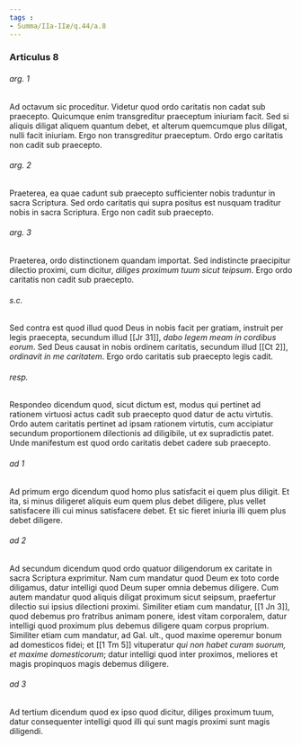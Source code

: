 ```yaml
---
tags : 
- Summa/IIa-IIæ/q.44/a.8
---
```


### Articulus 8

###### arg. 1
Ad octavum sic proceditur. Videtur quod ordo caritatis non cadat sub praecepto. Quicumque enim transgreditur praeceptum iniuriam facit. Sed si aliquis diligat aliquem quantum debet, et alterum quemcumque plus diligat, nulli facit iniuriam. Ergo non transgreditur praeceptum. Ordo ergo caritatis non cadit sub praecepto.

###### arg. 2
Praeterea, ea quae cadunt sub praecepto sufficienter nobis traduntur in sacra Scriptura. Sed ordo caritatis qui supra positus est nusquam traditur nobis in sacra Scriptura. Ergo non cadit sub praecepto.

###### arg. 3
Praeterea, ordo distinctionem quandam importat. Sed indistincte praecipitur dilectio proximi, cum dicitur, *diliges proximum tuum sicut teipsum*. Ergo ordo caritatis non cadit sub praecepto.

###### s.c.
Sed contra est quod illud quod Deus in nobis facit per gratiam, instruit per legis praecepta, secundum illud [[Jr 31]], *dabo legem meam in cordibus eorum*. Sed Deus causat in nobis ordinem caritatis, secundum illud [[Ct 2]], *ordinavit in me caritatem*. Ergo ordo caritatis sub praecepto legis cadit.

###### resp.
Respondeo dicendum quod, sicut dictum est, modus qui pertinet ad rationem virtuosi actus cadit sub praecepto quod datur de actu virtutis. Ordo autem caritatis pertinet ad ipsam rationem virtutis, cum accipiatur secundum proportionem dilectionis ad diligibile, ut ex supradictis patet. Unde manifestum est quod ordo caritatis debet cadere sub praecepto.

###### ad 1
Ad primum ergo dicendum quod homo plus satisfacit ei quem plus diligit. Et ita, si minus diligeret aliquis eum quem plus debet diligere, plus vellet satisfacere illi cui minus satisfacere debet. Et sic fieret iniuria illi quem plus debet diligere.

###### ad 2
Ad secundum dicendum quod ordo quatuor diligendorum ex caritate in sacra Scriptura exprimitur. Nam cum mandatur quod Deum ex toto corde diligamus, datur intelligi quod Deum super omnia debemus diligere. Cum autem mandatur quod aliquis diligat proximum sicut seipsum, praefertur dilectio sui ipsius dilectioni proximi. Similiter etiam cum mandatur, [[1 Jn 3]], quod debemus pro fratribus animam ponere, idest vitam corporalem, datur intelligi quod proximum plus debemus diligere quam corpus proprium. Similiter etiam cum mandatur, ad Gal. ult., quod maxime operemur bonum ad domesticos fidei; et [[1 Tm 5]] vituperatur *qui non habet curam suorum, et maxime domesticorum*; datur intelligi quod inter proximos, meliores et magis propinquos magis debemus diligere.

###### ad 3
Ad tertium dicendum quod ex ipso quod dicitur, diliges proximum tuum, datur consequenter intelligi quod illi qui sunt magis proximi sunt magis diligendi.

